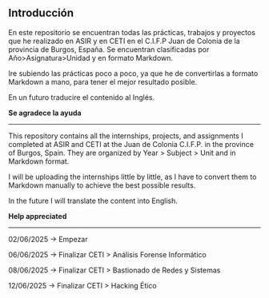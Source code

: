 ## Introducción

En este repositorio se encuentran todas las prácticas, trabajos y proyectos que he realizado en ASIR y en CETI en el C.I.F.P Juan de Colonia de la provincia de Burgos, España.
Se encuentran clasificadas por Año>Asignatura>Unidad y en formato Markdown.

Ire subiendo las prácticas poco a poco, ya que he de convertirlas a formato Markdown a mano, para tener el mejor resultado posible.

En un futuro traducire el contenido al Inglés.

**Se agradece la ayuda**

---

This repository contains all the internships, projects, and assignments I completed at ASIR and CETI at the Juan de Colonia C.I.F.P. in the province of Burgos, Spain.
They are organized by Year > Subject > Unit and in Markdown format.

I will be uploading the internships little by little, as I have to convert them to Markdown manually to achieve the best possible results.

In the future I will translate the content into English.

**Help appreciated**

---

02/06/2025 -> Empezar

06/06/2025 -> Finalizar CETI > Análisis Forense Informático

08/06/2025 -> Finalizar CETI > Bastionado de Redes y Sistemas

12/06/2025 -> Finalizar CETI > Hacking Ético
